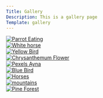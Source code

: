 ```yaml
---
Title: Gallery
Description: This is a gallery page
Template: gallery
---
```


<div class="gallery-image">
  <a href="%base_url%/image/imgallery/parrot-eating.png">
    <img src="%base_url%/image/imgallery/parrot-eating.png" alt="Parrot Eating">
  </a>
</div>

<div class="gallery-image">
  <a href="%base_url%/image/imgallery/horse.jpg">
    <img src="%base_url%/image/imgallery/horse.jpg" alt="White horse">
  </a>
</div>

<div class="gallery-image">
  <a href="%base_url%/image/imgallery/yellow-bird.jpg">
    <img src="%base_url%/image/imgallery/yellow-bird.jpg" alt="Yellow Bird">
  </a>
</div>

<div class="gallery-image">
  <a href="%base_url%/image/imgallery/chrysanthemum.jpg">
    <img src="%base_url%/image/imgallery/chrysanthemum.jpg" alt="Chrysanthemum Flower">
  </a>
</div>

<div class="gallery-image">
  <a href="%base_url%/image/imgallery/pexels-ayna.jpg">
    <img src="%base_url%/image/imgallery/pexels-ayna.jpg" alt="Pexels Ayna">
  </a>
</div>

<div class="gallery-image">
  <a href="%base_url%/image/imgallery/blue-bird.jpg">
    <img src="%base_url%/image/imgallery/blue-bird.jpg" alt="Blue Bird">
  </a>
</div>

<div class="gallery-image">
  <a href="%base_url%/image/imgallery/horses.jpg">
    <img src="%base_url%/image/imgallery/horses.jpg" alt="Horses">
  </a>
</div>

<div class="gallery-image">
  <a href="%base_url%/image/imgallery/mountains.jpg">
    <img src="%base_url%/image/imgallery/mountains.jpg" alt="mountains">
  </a>
</div>

<div class="gallery-image">
  <a href="%base_url%/image/imgallery/pine-forest.jpg">
    <img src="%base_url%/image/imgallery/pine-forest.jpg" alt="Pine Forest">
  </a>
</div>
